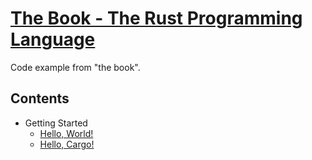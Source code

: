 # [The Book - The Rust Programming Language](https://doc.rust-lang.org/book/)

Code example from "the book".

## Contents


- Getting Started
  - [Hello, World!](/hello_world)
  - [Hello, Cargo!](/hello_cargo)
